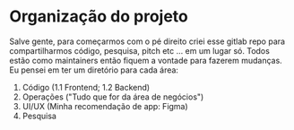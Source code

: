 # Organização do projeto

Salve gente, para começarmos com o pé direito criei esse gitlab repo para compartilharmos código, pesquisa, pitch etc ... em um lugar só. Todos estão como maintainers então fiquem a vontade para fazerem mudanças. Eu pensei em ter um diretório para cada área: 

1. Código (1.1 Frontend; 1.2 Backend)
2. Operações ("Tudo que for da área de negócios")
3. UI/UX (Minha recomendação de app: Figma)
4. Pesquisa
   